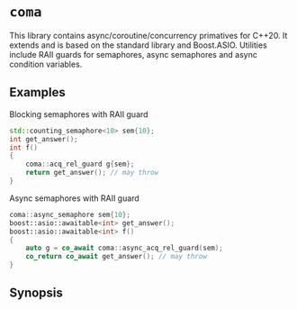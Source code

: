 # `coma`

This library contains async/coroutine/concurrency primatives for C++20. It extends and is based on the standard library and Boost.ASIO. Utilities include RAII guards for semaphores, async semaphores and async condition variables.

## Examples

Blocking semaphores with RAII guard
```c++
std::counting_semaphore<10> sem{10};
int get_answer();
int f()
{
    coma::acq_rel_guard g{sem};
    return get_answer(); // may throw
}
```

Async semaphores with RAII guard
```c++
coma::async_semaphore sem{10};
boost::asio::awaitable<int> get_answer();
boost::asio::awaitable<int> f()
{
    auto g = co_await coma::async_acq_rel_guard(sem);
    co_return co_await get_answer(); // may throw
}
```

## Synopsis

